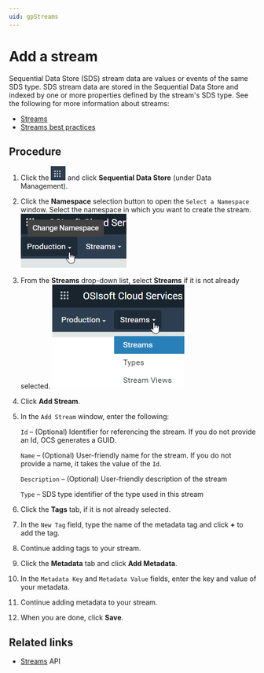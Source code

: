 ```yaml
---
uid: gpStreams
---
```


# Add a stream

Sequential Data Store (SDS) stream data are values or events of the same SDS type. SDS stream data are stored in the Sequential Data Store and indexed by one or more properties defined by the stream's SDS type. See the following for more information about streams:

- [Streams](xref:ccStreams)
- [Streams best practices](xref:bpStreams)

## Procedure

1. Click the ![Menu icon](../images/menu-icon.png) and click **Sequential Data Store** (under Data Management).

1. Click the **Namespace** selection button to open the `Select a Namespace` window. Select the namespace in which you want to create the stream.
   ![Namespace list](../images/sds-namespace.png)
   
1. From the **Streams** drop-down list, select **Streams** if it is not already selected.
    ![Streams list](../images/streams-procedure-streams-list.png)
    
1. Click **Add Stream**.

1. In the `Add Stream` window, enter the following:

   `Id` &ndash; (Optional) Identifier for referencing the stream. If you do not provide an Id, OCS generates a GUID.
   
   `Name` &ndash; (Optional) User-friendly name for the stream. If you do not provide a name, it takes the value of the `Id`. 
   
   `Description` &ndash; (Optional) User-friendly description of the stream
   
   `Type` &ndash; SDS type identifier of the type used in this stream 

1. Click the **Tags** tab, if it is not already selected.

1. In the `New Tag` field, type the name of the metadata tag and click **+** to add the tag. 

1. Continue adding tags to your stream.

1. Click the **Metadata** tab and click **Add Metadata**.

1. In the `Metadata Key` and `Metadata Value` fields, enter the key and value of your metadata.

1. Continue adding metadata to your stream.

1. When you are done, click **Save**.


## Related links

- [Streams](xref:sdsStreams) API